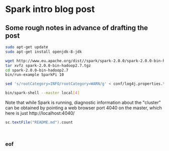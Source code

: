 # Spark intro blog post

## Some rough notes in advance of drafting the post


```bash
sudo apt-get update
sudo apt-get install openjdk-8-jdk

wget http://www.eu.apache.org/dist//spark/spark-2.0.0/spark-2.0.0-bin-hadoop2.7.tgz
tar xvfz spark-2.0.0-bin-hadoop2.7.tgz 
cd spark-2.0.0-bin-hadoop2.7
bin/run-example SparkPi 10

sed 's/rootCategory=INFO/rootCategory=WARN/g' < conf/log4j.properties.template > conf/log4j.properties

bin/spark-shell --master local[4]
```

Note that while Spark is running, diagnostic information about the "cluster" can be obtained by pointing a web browser port 4040 on the master, which here is just http://localhost:4040/


```scala
sc.textFile("README.md").count




```









### eof


